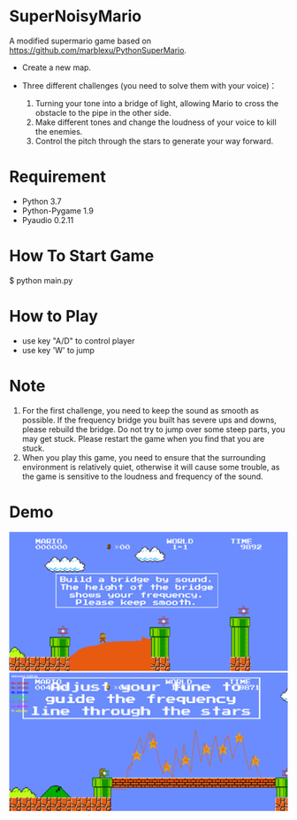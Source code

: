# SuperNoisyMario
A modified supermario game based on https://github.com/marblexu/PythonSuperMario.
* Create a new map.
* Three different challenges (you need to solve them with your voice)： 

  1) Turning your tone into a bridge of light, allowing Mario to cross the obstacle to the pipe in the other side. 
  2) Make different tones and change the loudness of your voice to kill the enemies.
  3) Control the pitch through the stars to generate your way forward.

# Requirement
* Python 3.7
* Python-Pygame 1.9
* Pyaudio 0.2.11

# How To Start Game
$ python main.py

# How to Play
* use key "A/D" to control player
* use key 'W' to jump
  
# Note
  1) For the first challenge, you need to keep the sound as smooth as possible. If the frequency bridge you built has severe ups and downs, please rebuild the bridge. Do not try to jump over some steep parts, you may get stuck. Please restart the game when you find that you are stuck.
  2) When you play this game, you need to ensure that the surrounding environment is relatively quiet, otherwise it will cause some trouble, as the game is sensitive to the loudness and frequency of the sound.

# Demo
![challenge_1](https://github.com/clearlove43967/aist2010/blob/master/resources/demo/challenge_1.png)
![challenge_3](https://github.com/clearlove43967/aist2010/blob/master/resources/demo/challenge_3.png)
